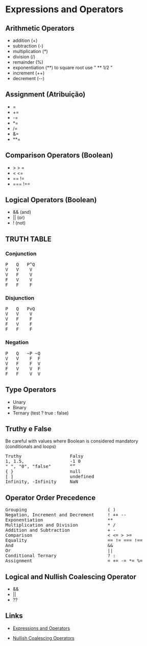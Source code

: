 # Expressions and Operators

## Arithmetic Operators

- addition (+)
- subtraction (-)
- multiplication (\*)
- division (/)
- remainder (%)
- exponentiation (**) to square root use " ** 1/2 "
- increment (++)
- decrement (--)

## Assignment (Atribuição)

- =
- +=
- -=
- \*=
- /=
- &=
- \*\*=

## Comparison Operators (Boolean)

- \> > =
- < <=
- == !=
- === !==

## Logical Operators (Boolean)

- && (and)
- || (or)
- ! (not)

## TRUTH TABLE

### Conjunction

<pre>
P   Q   P^Q
V   V    V
V   F    V
F   V    V
F   F    F
</pre>

### Disjunction

<pre>
P   Q   PvQ
V   V    V
V   F    F
F   V    F
F   F    F
</pre>

### Negation

<pre>
P   Q   ~P ~Q
V   V    F  F
V   F    F  V
F   V    V  F
F   F    V  V
</pre>

## Type Operators

- Unary
- Binary
- Ternary (test ? true : false)

## Truthy e False

Be careful with values where Boolean is considered mandatory (conditionals and loops)

<pre>
Truthy                  Falsy
1, 1.5,                 -1 0
" ", "0", "false"       “”
{ }                     null
[ ]                     undefined
Infinity, -Infinity     NaN
</pre>

## Operator Order Precedence

<pre>
Grouping                              ( )
Negation, Increment and Decrement     ! ++ --
Exponentiation                        **
Multiplication and Division           * /
Addition and Subtraction              + -
Comparison                            < <= > >=
Equality                              == != === !==
And                                   &&
Or                                    ||
Conditional Ternary                   ? :
Assignment                            = += -= *= %=
</pre>

## Logical and Nullish Coalescing Operator

- &&
- ||
- ??

## Links

- [Expressions and Operators](https://developer.mozilla.org/pt-BR/docs/Web/JavaScript/Guide/Expressions_and_Operators)

- [Nullish Coalescing Operators](https://developer.mozilla.org/en-US/docs/Web/JavaScript/Reference/Operators/Nullish_coalescing)

